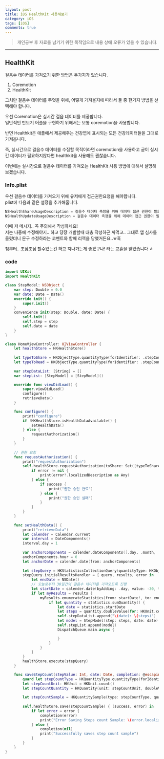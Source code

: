 ```yaml
---
layout: post
title: iOS HealthKit 사용해보기
category: iOS
tags: [iOS]
comments: true
---
```


> 개인공부 후 자료를 남기기 위한 목적임으로 내용 상에 오류가 있을 수 있습니다.    

<hr>

## HealthKit

걸음수 데이터를 가져오기 위한 방법은 두가지가 있습니다.

1. Coremotion
2. HealthKit

그치만 걸음수 데이터를 무엇을 위해, 어떻게 가져올지에 따라서 둘 중 한가지 방법을 선택해야 합니다. 

우선 Coremotion은 실시간 걸음 데이터를 제공합니다. <br>
일반적인 만보기 어플을 구현하기 위해서는 보통 coremotion을 사용합니다.

반면 Healthkit은 애플에서 제공해주는 건강앱에 표시되는 모든 건강데이터들을 그대로 가져옵니다.

즉, 실시간으로 걸음수 데이터를 수집할 목적이라면 coremotion을 사용하고 굳이 실시간 데이터가 필요하지않다면 healthkit을 사용해도 괜찮습니다. 

이번에는 실시간으로 걸음수 데이터를 가져오는 HealthKit 사용 방법에 대해서 설명해보겠습니다.


### Info.plist

우선 걸음수 데이터를 가져오기 위해 유저에게 접근권한요청을 해야합니다.<br>
plist에 다음과 같은 설정을 추가해줍니다.

```swift
NSHealthShareUsageDescription = 걸음수 데이터 측정을 위해 데이터 접근 권한이 필요합니다.
NSHealthUpdateUsageDescription = 걸음수 데이터 측정을 위해 데이터 접근 권한이 필요합니다.
```

이때 저 메시지.. 꼭 주의해서 작성하세요!<br>
저는 나중에 수정해야지.. 하고 당장 개발할때 대충 작성하곤 까먹고.. 그대로 앱 심사를 올렸더니 문구 수정하라는 코멘트와 함께 리젝을 당했거든요..ㅠ흑

첨부터.. 조심조심 할수있는건 하고 지나가는게 좋겠구나! 라는 교휸을 얻었습니다 ㅎ


### code

```swift 
import UIKit
import HealthKit

class StepModel: NSObject {
    var step: Double = 0.0
    var date: Date = Date()
    override init() {
        super.init()
    }
    convenience init(step: Double, date: Date) {
        self.init()
        self.step = step
        self.date = date
    }
}

class HomeViewController: UIViewController {
    let healthStore = HKHealthStore()
    
    let typeToShare = HKObjectType.quantityType(forIdentifier: .stepCount)
    let typeToRead = HKObjectType.quantityType(forIdentifier: .stepCount)
    
    var stepDataList: [String] = []
    var stepList: [StepModel] = [StepModel]()

    override func viewDidLoad() {
        super.viewDidLoad()
        configure()
        retrieveData()
    }

    func configure() {
        print("configure")
        if !HKHealthStore.isHealthDataAvailable() {
            setHealthData()
        } else {
            requestAuthorization()
        }
    }
    
    // 권한 요청 
    func requestAuthorization() {
        print("requestAuthorization")
        self.healthStore.requestAuthorization(toShare: Set([typeToShare!]), read: Set([typeToRead!])) { success, error in
            if error != nil {
                print(error?.localizedDescription as Any)
            } else {
                if success {
                    print("권한 승인 완료")
                } else {
                    print("권한 승인 실패")
                }
            }
        }
    }
    
    func setHealthData() {
        print("retrieveData")
        let calender = Calendar.current
        var interval = DateComponents()
        interval.day = 1
        
        var anchorComponents = calender.dateComponents([.day, .month, .year], from: NSDate() as Date)
        anchorComponents.hour = 0
        let anchorDate = calender.date(from: anchorComponents)
        
        let stepQuery = HKStatisticsCollectionQuery(quantityType: HKObjectType.quantityType(forIdentifier: .stepCount)!, quantitySamplePredicate: nil, options: .cumulativeSum, anchorDate: anchorDate!, intervalComponents: interval as DateComponents)
        stepQuery.initialResultsHandler = { query, results, error in
            let endDate = NSDate()
            // 오늘로부터 30일간의 걸음수 데이터를 가져오도록 진행 
            let startDate = calender.date(byAdding: .day, value: -30, to: endDate as Date, wrappingComponents: false)
            if let myResults = results {
                myResults.enumerateStatistics(from: startDate!, to: endDate as Date) { statistics, stop in
                    if let quantity = statistics.sumQuantity() {
                        let date = statistics.startDate
                        let steps = quantity.doubleValue(for: HKUnit.count())
                        self.stepDataList.append("\(date): \(steps)")
                        let model = StepModel(step: steps, date: date)
                        self.stepList.append(model)
                        DispatchQueue.main.async {

                        }
                    }
                }
            }
        }
        healthStore.execute(stepQuery)
    }

    func saveStepCount(stepValue: Int, date: Date, completion: @escaping (Error?) -> Void) {
        guard let stepCountType = HKQuantityType.quantityType(forIdentifier: .stepCount) else { return }
        let stepCountUnit: HKUnit = HKUnit.count()
        let stepCountQuantity = HKQuantity(unit: stepCountUnit, doubleValue: Double(stepValue))
        
        let stepCountSample = HKQuantitySample(type: stepCountType, quantity: stepCountQuantity, start: date, end: date)
        
        self.healthStore.save(stepCountSample) { (success, error) in
            if let error = error {
                completion(error)
                print("Error Saving Steps count Sample: \(error.localizedDescription)")
            } else {
                completion(nil)
                print("Successfully saves step count sample")
            }
        }
    }
}
```